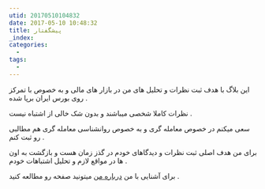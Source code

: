 ```yaml
---
utid: 20170510104832
date: 2017-05-10 10:48:32
title: پیشگفتار
_index:
categories:
  -
tags:
  -
---
```

این بلاگ با هدف ثبت نظرات و تحلیل های من در بازار های مالی و به خصوص با تمرکز روی بورس ایران برپا شده .

نظرات کاملا شخصی میباشند و بدون شک خالی از اشتباه نیست .

سعی میکنم در خصوص معامله گری و به خصوص روانشناسی معامله گری هم مطالبی رو ثبت کنم .

برای من هدف اصلی ثبت نظرات و دیدگاهای خودم در گذز زمان هست و بازگشت به اون ها در مواقع لازم و تحلیل اشتباهات خودم .
 

برای آشنایی با من [درباره من](http://khodaparastan.com) میتونید صفحه رو مطالعه کنید .
